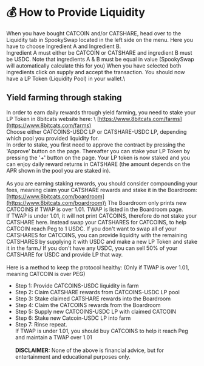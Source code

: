 # 💰 How to Provide Liquidity

When you have bought CATCOIN and/or CATSHARE, head over to the Liquidity tab in SpookySwap located in the left side on the menu. Here you have to choose Ingredient A and Ingredient B.\
Ingredient A must either be CATCOIN or CATSHARE and ingredient B must be USDC. Note that ingredients A & B must be equal in value (SpookySwap will automatically calculate this for you) When you have selected both ingredients click on supply and accept the transaction. You should now have a LP Token (Liquidity Pool) in your wallet.\

## Yield farming through staking

In order to earn daily rewards through yield farming, you need to stake your LP Token in 8bitcats website here:
\ [https://www.8bitcats.com/farms](https://www.8bitcats.com/farms) 
\
Choose either CATCOINS-USDC LP or CATSHARE-USDC LP, depending which pool you provided liquidity for.\
In order to stake, you first need to approve the contract by pressing the 'Approve' button on the page. Thereafter you can stake your LP Token by pressing the '+' button on the page. Your LP token is now staked and you can enjoy daily reward returns in CATSHARE (the amount depends on the APR shown in the pool you are staked in).\
\
As you are earning staking rewards, you should consider compounding your fees, meaning claim your CATSHARE rewards and stake it in the Boardroom:\
[https://www.8bitcats.com/boardroom](https://www.8bitcats.com/boardroom)\
The Boardroom only prints new CATCOINS if TWAP is over 1.01. TWAP is listed in the Boardroom page.\
If TWAP is under 1.01, it will not print CATCOINS, therefore do not stake your CATSHARE here. Instead swap your CATSHARES for CATCOINS, to help CATCOIN reach Peg to 1 USDC. If you don't want to swap all of your CATSHARES for CATCOINS, you can provide liquidity with the remaining CATSHARES by supplying it with USDC and make a new LP Token and stake it in the farm./
If you don't have any USDC, you can sell 50% of your CATSHARE for USDC and provide LP that way.\
\
Here is a method to keep the protocol healthy: (Only if TWAP is over 1.01, meaning CATCOIN is over PEG)
* Step 1: Provide CATCOINS-USDC liquidity in farm
* Step 2: Claim CATSHARE rewards from CATCOINS-USDC LP pool
* Step 3: Stake claimed CATSHARE rewards into the Boardroom
* Step 4: Claim the CATCOINS rewards from the Boardroom
* Step 5: Supply new CATCOINS-USDC LP with claimed CATCOIN
* Step 6: Stake new Catcoin-USDC LP into farm
* Step 7: Rinse repeat. 
\
If TWAP is under 1.01, you should buy CATCOINS to help it reach Peg and maintain a TWAP over 1.01\
\
**DISCLAIMER:** None of the above is financial advice, but for entertainment and educational purposes only.
